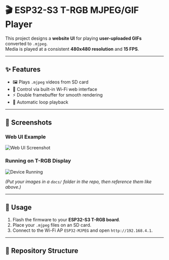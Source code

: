# 🎬 ESP32-S3 T-RGB MJPEG/GIF Player

This project designs a **website UI** for playing **user-uploaded GIFs** converted to `.mjpeg`.  
Media is played at a consistent **480x480 resolution** and **15 FPS**.

---

## ✨ Features
- 🖼️ Plays `.mjpeg` videos from SD card
- 📱 Control via built-in Wi-Fi web interface
- ⚡ Double framebuffer for smooth rendering
- 🔄 Automatic loop playback

---

## 📸 Screenshots
### Web UI Example
![Web UI Screenshot](docs/ui-example.png)

### Running on T-RGB Display
![Device Running](docs/device-example.jpg)

*(Put your images in a `docs/` folder in the repo, then reference them like above.)*

---

## 🚀 Usage
1. Flash the firmware to your **ESP32-S3 T-RGB board**.
2. Place your `.mjpeg` files on an SD card.
3. Connect to the Wi-Fi AP `ESP32-MJPEG` and open `http://192.168.4.1`.

---

## 📂 Repository Structure
